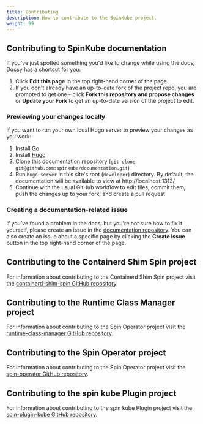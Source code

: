 ```yaml
---
title: Contributing
description: How to contribute to the SpinKube project.
weight: 99
---
```


## Contributing to SpinKube documentation

If you've just spotted something you'd like to change while using the docs, Docsy has a shortcut for you:

1. Click **Edit this page** in the top right-hand corner of the page.
2. If you don't already have an up-to-date fork of the project repo, you are prompted to get one - click **Fork this repository and propose changes** or **Update your Fork** to get an up-to-date version of the project to edit.

### Previewing your changes locally

If you want to run your own local Hugo server to preview your changes as you work:

1. Install [Go](https://go.dev/doc/install)
2. Install [Hugo](https://gohugo.io/installation/)
3. Clone this documentation repository (`git clone git@github.com:spinkube/documentation.git`)
4. Run `hugo server` in this site's root (`developer`) directory. By default, the documentation will be available to view at http://localhost:1313/
5. Continue with the usual GitHub workflow to edit files, commit them, push the
  changes up to your fork, and create a pull request

### Creating a documentation-related issue

If you've found a problem in the docs, but you're not sure how to fix it yourself, please create an issue in the [documentation repository](https://github.com/spinkube/documentation/issues). You can also create an issue about a specific page by clicking the **Create Issue** button in the top right-hand corner of the page.

## Contributing to the Containerd Shim Spin project

For information about contributing to the Containerd Shim Spin project visit the [containerd-shim-spin GitHub repository](https://github.com/spinkube/containerd-shim-spin).

## Contributing to the Runtime Class Manager project

For information about contributing to the Spin Operator project visit the [runtime-class-manager GitHub repository](https://github.com/spinkube/runtime-class-manager).

## Contributing to the Spin Operator project

For information about contributing to the Spin Operator project visit the [spin-operator GitHub repository](https://github.com/spinkube/spin-operator).

## Contributing to the spin kube Plugin project

For information about contributing to the spin kube Plugin project visit the [spin-plugin-kube GitHub repository](https://github.com/spinkube/spin-plugin-kube).
